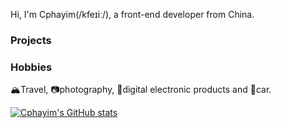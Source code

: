 Hi, I'm Cphayim(/kfeɪiː/), a front-end developer from China.

### Projects


### Hobbies

🏔Travel, 📷photography, 📱digital electronic products and 🚗car.

[![Cphayim's GitHub stats](https://github-readme-stats.vercel.app/api?username=Cphayim&show_icons=true&count_private=true&hide=stars)](https://github.com/anuraghazra/github-readme-stats)
